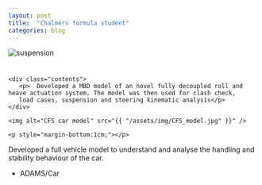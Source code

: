 ```yaml
---
layout: post
title:  "Chalmers formula student"
categories: blog
---
```


<div class="user-projects">
    <img alt="suspension" src="{{ "/home/assets/img/suspensionModel.jpg" }}" /> 
    <p style="margin-bottom:1cm;"></p>

    <div class="contents">
       <p>  Developed a MBD model of an novel fully decoupled roll and heave actuation system. The model was then used for clash check,
       load cases, suspension and steering kinematic analysis</p>
    </div>

    <img alt="CFS car model" src="{{ "/assets/img/CFS_model.jpg" }}" /> 

    <p style="margin-bottom:1cm;"></p>

  <div class="contents">
    <p>  Developed a full vehicle model to understand and analyse the handling and stability behaviour of the car.</p>
     <ul>
      <li> ADAMS/Car </li>
     </ul>
  </div>
</div>